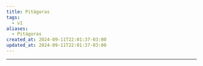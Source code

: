 ```yaml
---
title: Pitágoras
tags:
  - v1
aliases:
  - Pitágoras
created_at: 2024-09-11T22:01:37-03:00
updated_at: 2024-09-11T22:01:37-03:00
---
```



---

